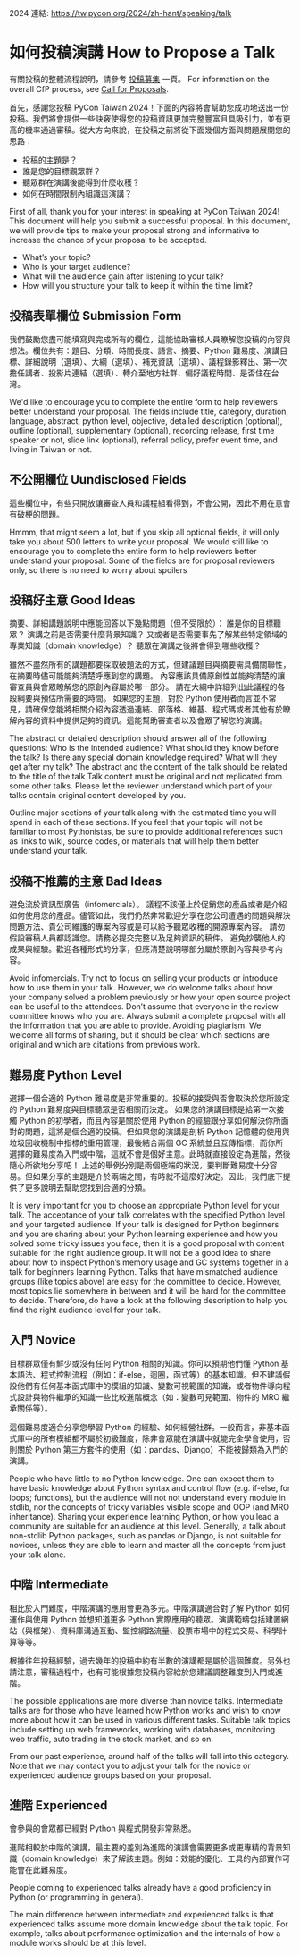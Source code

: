 2024 連結: https://tw.pycon.org/2024/zh-hant/speaking/talk

# 如何投稿演講 How to Propose a Talk

有關投稿的整體流程說明，請參考 [投稿募集](https://tw.pycon.org/2024/zh-hant/speaking/cfp) 一頁。
For information on the overall CfP process, see [Call for Proposals](https://tw.pycon.org/2024/en-us/speaking/cfp).

首先，感謝您投稿 PyCon Taiwan 2024！下面的內容將會幫助您成功地送出一份投稿。我們將會提供一些訣竅使得您的投稿資訊更加完整豐富且具吸引力，並有更高的機率通過審稿。從大方向來說，在投稿之前將從下面幾個方面與問題展開您的思路：

- 投稿的主題是？
- 誰是您的目標觀眾群？
- 聽眾群在演講後能得到什麼收穫？
- 如何在時間限制內組識這演講？

First of all, thank you for your interest in speaking at PyCon Taiwan 2024! This document will help you submit a successful proposal. In this document, we will provide tips to make your proposal strong and informative to increase the chance of your proposal to be accepted.

- What’s your topic?
- Who is your target audience?
- What will the audience gain after listening to your talk?
- How will you structure your talk to keep it within the time limit?

## 投稿表單欄位 Submission Form

我們鼓勵您盡可能填寫與完成所有的欄位，這能協助審核人員瞭解您投稿的內容與想法。欄位共有：題目、分類、時間長度、語言、摘要、Python 難易度、演講目標、詳細說明（選填）、大綱（選填）、補充資訊（選填）、議程錄影釋出、第一次擔任講者、投影片連結（選填）、轉介至地方社群、偏好議程時間、是否住在台灣。

We'd like to encourage you to complete the entire form to help reviewers better understand your proposal. The fields include title, category, duration, language, abstract, python level, objective, detailed description (optional), outline (optional), supplementary (optional), recording release, first time speaker or not, slide link (optional), referral policy, prefer event time, and living in Taiwan or not.

## 不公開欄位 Uundisclosed Fields

這些欄位中，有些只開放讓審查人員和議程組看得到，不會公開，因此不用在意會有破梗的問題。

Hmmm, that might seem a lot, but if you skip all optional fields, it will only take you about 500 letters to write your proposal. We would still like to encourage you to complete the entire form to help reviewers better understand your proposal. Some of the fields are for proposal reviewers only, so there is no need to worry about spoilers

## 投稿好主意 Good Ideas

摘要、詳細講題說明中應能回答以下幾點問題（但不受限於）：
誰是你的目標聽眾？
演講之前是否需要什麼背景知識？
又或者是否需要事先了解某些特定領域的專業知識（domain knowledge）？
聽眾在演講之後將會得到哪些收穫？

雖然不盡然所有的講題都要採取破題法的方式，但建議題目與摘要需具備關聯性，在摘要時儘可能能夠清楚呼應到您的講題。
內容應該具備原創性並能夠清楚的讓審查員與會眾瞭解您的原創內容屬於哪一部分。
請在大綱中詳細列出此議程的各段綱要與預估所需要的時間。
如果您的主題，對於 Python 使用者而言並不常見，請確保您能將相關介紹內容透過連結、部落格、維基、程式碼或者其他有於瞭解內容的資料中提供足夠的資訊。這能幫助審查者以及會眾了解您的演講。

The abstract or detailed description should answer all of the following questions:
Who is the intended audience?
What should they know before the talk?
Is there any special domain knowledge required?
What will they get after my talk?
The abstract and the content of the talk should be related to the title of the talk
Talk content must be original and not replicated from some other talks. Please let the reviewer understand which part of your talks contain original content developed by you.

Outline major sections of your talk along with the estimated time you will spend in each of these sections.
If you feel that your topic will not be familiar to most Pythonistas, be sure to provide additional references such as links to wiki, source codes, or materials that will help them better understand your talk.

## 投稿不推薦的主意 Bad Ideas

避免流於資訊型廣告（infomercials）。
議程不該僅止於促銷您的產品或者是介紹如何使用您的產品。儘管如此，我們仍然非常歡迎分享在您公司遭遇的問題與解決問題方法、貴公司維護的專案內容或是可以給予聽眾收穫的開源專案內容。
請勿假設審稿人員都認識您。請務必提交完整以及足夠資訊的稿件。
避免抄襲他人的成果與經驗。歡迎各種形式的分享，但應清楚說明哪部分屬於原創內容與參考內容。

Avoid infomercials.
Try not to focus on selling your products or introduce how to use them in your talk. However, we do welcome talks about how your company solved a  problem previously or how your open source project can be useful to the attendees.
Don’t assume that everyone in the review committee knows who you are. Always submit a complete proposal with all the information that you are able to provide.
Avoiding plagiarism. We welcome all forms of sharing, but it should be clear which sections are original and which are citations from previous work.

## 難易度 Python Level

選擇一個合適的 Python 難易度是非常重要的。投稿的接受與否會取決於您所設定的 Python 難易度與目標聽眾是否相關而決定。
如果您的演講目標是給第一次接觸 Python 的初學者，而且內容是關於使用 Python 的經驗跟分享如何解決你所面對的問題，這將是個合適的投稿。但如果您的演講是剖析 Python 記憶體的使用與垃圾回收機制中指標的重用管理，最後結合兩個 GC 系統並且互傳指標，而你所選擇的難易度為入門或中階，這就不會是個好主意。此時就直接設定為進階，然後隨心所欲地分享吧！
上述的舉例分別是兩個極端的狀況，要判斷難易度十分容易。但如果分享的主題是介於兩端之間，有時就不這麼好決定。因此，我們底下提供了更多說明去幫助您找到合適的分類。

It is very important for you to choose an appropriate Python level for your talk. The acceptance of your talk correlates with the specified Python level and your targeted audience.
If your talk is designed for Python beginners and you are sharing about your Python learning experience and how you solved some tricky issues you face, then it is a good proposal with content suitable for the right audience group. It will not be a good idea to share about how to inspect Python’s memory usage and GC systems together in a talk for beginners learning Python.
Talks that have mismatched audience groups (like topics above) are easy for the committee to decide. However, most topics lie somewhere in between and it will be hard for the committee to decide. Therefore, do have a look at the following description to help you find the right audience level for your talk.

## 入門 Novice

目標群眾僅有鮮少或沒有任何 Python 相關的知識。你可以預期他們懂 Python 基本語法、程式控制流程（例如：if-else，迴圈，函式等）的基本知識。但不建議假設他們有任何基本函式庫中的模組的知識、變數可視範圍的知識，或者物件導向程式設計與物件繼承的知識一些比較進階概念（如：變數可見範圍、物件的 MRO 繼承關係等）。

這個難易度適合分享您學習 Python 的經驗、如何經營社群。一般而言，非基本函式庫中的所有模組都不屬於初級難度，除非會眾能在演講中就能完全學會使用，否則關於 Python 第三方套件的使用（如：pandas、Django）不能被歸類為入門的演講。

People who have little to no Python knowledge. One can expect them to have basic knowledge about Python syntax and control flow (e.g. if-else, for loops; functions), but the audience will not not understand every module in stdlib, nor the concepts of tricky variables visible scope and OOP (and MRO inheritance).
Sharing your experience learning Python, or how you lead a community are suitable for an audience at this level. Generally, a talk about non-stdlib Python packages, such as pandas or Django, is not suitable for novices, unless they are able to learn and master all the concepts from just your talk alone.

## 中階 Intermediate

相比於入門難度，中階演講的應用會更為多元。中階演講適合對了解 Python 如何運作與使用 Python 並想知道更多 Python 實際應用的聽眾。演講範疇包括建置網站（與框架）、資料庫溝通互動、監控網路流量、股票市場中的程式交易、科學計算等等。

根據往年投稿經驗，過去幾年的投稿中約有半數的演講都是屬於這個難度。另外也請注意，審稿過程中，也有可能根據您投稿內容給於您建議調整難度到入門或進階。

The possible applications are more diverse than novice talks. Intermediate talks are for those who have learned how Python works and wish to know more about how it can be used in various different tasks. Suitable talk topics include setting up web frameworks, working with databases, monitoring web traffic, auto trading in the stock market, and so on.

From our past experience, around half of the talks will fall into this category. Note that we may contact you to adjust your talk for the novice or experienced audience groups based on your proposal. 

## 進階 Experienced

會參與的會眾都已經對 Python 與程式開發非常熟悉。

進階相較於中階的演講，最主要的差別為進階的演講會需要更多或更專精的背景知識（domain knowledge）來了解該主題。例如：效能的優化、工具的內部實作可能會在此難易度。

People coming to experienced talks already have a good proficiency in Python (or programming in general).

The main difference between intermediate and experienced talks is that experienced talks assume more domain knowledge about the talk topic. For example, talks about performance optimization and the internals of how a module works should be at this level.
